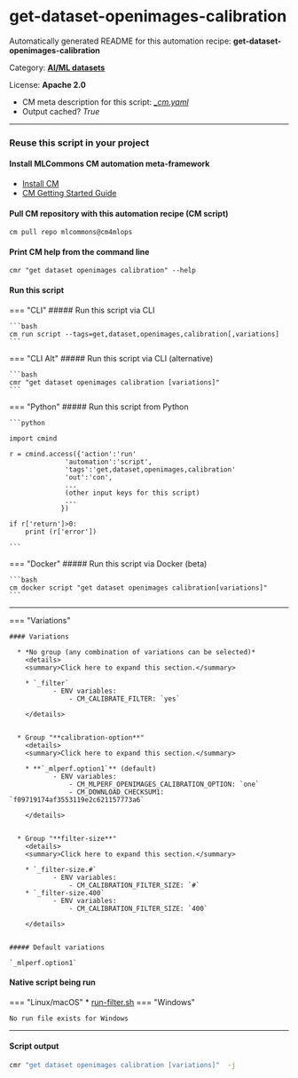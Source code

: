 # get-dataset-openimages-calibration
Automatically generated README for this automation recipe: **get-dataset-openimages-calibration**

Category: **[AI/ML datasets](..)**

License: **Apache 2.0**


* CM meta description for this script: *[_cm.yaml](https://github.com/mlcommons/cm4mlops/tree/main/script/get-dataset-openimages-calibration/_cm.yaml)*
* Output cached? *True*

---
### Reuse this script in your project

#### Install MLCommons CM automation meta-framework

* [Install CM](https://docs.mlcommons.org/ck/install)
* [CM Getting Started Guide](https://docs.mlcommons.org/ck/getting-started/)

#### Pull CM repository with this automation recipe (CM script)

```cm pull repo mlcommons@cm4mlops```

#### Print CM help from the command line

````cmr "get dataset openimages calibration" --help````

#### Run this script

=== "CLI"
    ##### Run this script via CLI

    ```bash
    cm run script --tags=get,dataset,openimages,calibration[,variations] 
    ```
=== "CLI Alt"
    ##### Run this script via CLI (alternative)


    ```bash
    cmr "get dataset openimages calibration [variations]" 
    ```

=== "Python"
    ##### Run this script from Python


    ```python

    import cmind

    r = cmind.access({'action':'run'
                  'automation':'script',
                  'tags':'get,dataset,openimages,calibration'
                  'out':'con',
                  ...
                  (other input keys for this script)
                  ...
                 })

    if r['return']>0:
        print (r['error'])

    ```


=== "Docker"
    ##### Run this script via Docker (beta)

    ```bash
    cm docker script "get dataset openimages calibration[variations]" 
    ```
___

=== "Variations"


    #### Variations

      * *No group (any combination of variations can be selected)*
        <details>
        <summary>Click here to expand this section.</summary>

        * `_filter`
               - ENV variables:
                   - CM_CALIBRATE_FILTER: `yes`

        </details>


      * Group "**calibration-option**"
        <details>
        <summary>Click here to expand this section.</summary>

        * **`_mlperf.option1`** (default)
               - ENV variables:
                   - CM_MLPERF_OPENIMAGES_CALIBRATION_OPTION: `one`
                   - CM_DOWNLOAD_CHECKSUM1: `f09719174af3553119e2c621157773a6`

        </details>


      * Group "**filter-size**"
        <details>
        <summary>Click here to expand this section.</summary>

        * `_filter-size.#`
               - ENV variables:
                   - CM_CALIBRATION_FILTER_SIZE: `#`
        * `_filter-size.400`
               - ENV variables:
                   - CM_CALIBRATION_FILTER_SIZE: `400`

        </details>


    ##### Default variations

    `_mlperf.option1`

#### Native script being run
=== "Linux/macOS"
     * [run-filter.sh](https://github.com/mlcommons/cm4mlops/tree/main/script/get-dataset-openimages-calibration/run-filter.sh)
=== "Windows"

    No run file exists for Windows
___
#### Script output
```bash
cmr "get dataset openimages calibration [variations]"  -j
```